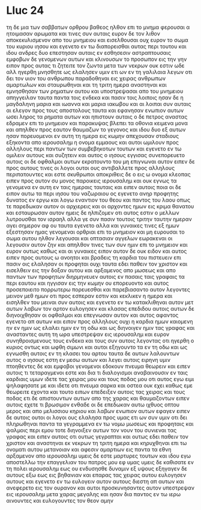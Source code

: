 # Lluc 24
τη δε μια των σαββατων ορθρου βαθεος  ηλθον επι το μνημα φερουσαι α ητοιμασαν αρωματα και τινες συν αυταις
ευρον δε τον λιθον αποκεκυλισμενον απο του μνημειου
και εισελθουσαι ουχ ευρον το σωμα του κυριου ιησου
και εγενετο εν τω διαπορεισθαι αυτας περι τουτου και ιδου ανδρες δυο επεστησαν αυταις εν εσθησεσιν αστραπτουσαις
εμφοβων δε γενομενων αυτων και κλινουσων το προσωπον εις την γην ειπον προς αυτας τι ζητειτε τον ζωντα μετα των νεκρων
ουκ εστιν ωδε αλλ ηγερθη μνησθητε ως ελαλησεν υμιν ετι ων εν τη γαλιλαια
λεγων οτι δει τον υιον του ανθρωπου παραδοθηναι εις χειρας ανθρωπων αμαρτωλων και σταυρωθηναι και τη τριτη ημερα αναστηναι
και εμνησθησαν των ρηματων αυτου
και υποστρεψασαι απο του μνημειου απηγγειλαν ταυτα παντα τοις ενδεκα και πασιν τοις λοιποις
ησαν δε η μαγδαληνη μαρια και ιωαννα και μαρια ιακωβου  και αι λοιπαι συν αυταις αι ελεγον προς τους αποστολους ταυτα
και εφανησαν ενωπιον αυτων ωσει ληρος τα ρηματα αυτων και ηπιστουν αυταις
ο δε πετρος αναστας εδραμεν επι το μνημειον και παρακυψας βλεπει τα οθονια κειμενα μονα και απηλθεν προς εαυτον θαυμαζων το γεγονος
και ιδου δυο εξ αυτων ησαν πορευομενοι εν αυτη τη ημερα εις κωμην απεχουσαν σταδιους εξηκοντα απο ιερουσαλημ η ονομα εμμαους
και αυτοι ωμιλουν προς αλληλους περι παντων των συμβεβηκοτων τουτων
και εγενετο εν τω ομιλειν αυτους και συζητειν και αυτος ο ιησους εγγισας συνεπορευετο αυτοις
οι δε οφθαλμοι αυτων εκρατουντο του μη επιγνωναι αυτον
ειπεν δε προς αυτους τινες οι λογοι ουτοι ους αντιβαλλετε προς αλληλους περιπατουντες και εστε σκυθρωποι
αποκριθεις δε ο εις ω ονομα κλεοπας ειπεν προς αυτον συ μονος παροικεις ιερουσαλημ και ουκ εγνως τα γενομενα εν αυτη εν ταις ημεραις ταυταις
και ειπεν αυτοις ποια οι δε ειπον αυτω τα περι ιησου του ναζωραιου ος εγενετο ανηρ προφητης δυνατος εν εργω και λογω εναντιον του θεου και παντος του λαου
οπως τε παρεδωκαν αυτον οι αρχιερεις και οι αρχοντες ημων εις κριμα θανατου και εσταυρωσαν αυτον
ημεις δε ηλπιζομεν οτι αυτος εστιν ο μελλων λυτρουσθαι τον ισραηλ αλλα γε συν πασιν τουτοις τριτην ταυτην ημεραν αγει σημερον αφ ου ταυτα εγενετο
αλλα και γυναικες τινες εξ ημων εξεστησαν ημας γενομεναι ορθριαι επι το μνημειον
και μη ευρουσαι το σωμα αυτου ηλθον λεγουσαι και οπτασιαν αγγελων εωρακεναι οι λεγουσιν αυτον ζην
και απηλθον τινες των συν ημιν επι το μνημειον και ευρον ουτως καθως και αι γυναικες ειπον αυτον δε ουκ ειδον
και αυτος ειπεν προς αυτους ω ανοητοι και βραδεις τη καρδια του πιστευειν επι πασιν οις ελαλησαν οι προφηται
ουχι ταυτα εδει παθειν τον χριστον και εισελθειν εις την δοξαν αυτου
και αρξαμενος απο μωσεως και απο παντων των προφητων διηρμηνευεν αυτοις εν πασαις ταις γραφαις τα περι εαυτου
και ηγγισαν εις την κωμην ου επορευοντο και αυτος προσεποιειτο πορρωτερω πορευεσθαι
και παρεβιασαντο αυτον λεγοντες μεινον μεθ ημων οτι προς εσπεραν εστιν και κεκλικεν η ημερα και εισηλθεν του μειναι συν αυτοις
και εγενετο εν τω κατακλιθηναι αυτον μετ αυτων λαβων τον αρτον ευλογησεν και κλασας επεδιδου αυτοις
αυτων δε διηνοιχθησαν οι οφθαλμοι και επεγνωσαν αυτον και αυτος αφαντος εγενετο απ αυτων
και ειπον προς αλληλους ουχι η καρδια ημων καιομενη ην εν ημιν ως ελαλει ημιν εν τη οδω και ως διηνοιγεν ημιν τας γραφας
και ανασταντες αυτη τη ωρα υπεστρεψαν εις ιερουσαλημ και ευρον συνηθροισμενους τους ενδεκα και τους συν αυτοις
λεγοντας οτι ηγερθη ο κυριος οντως και ωφθη σιμωνι
και αυτοι εξηγουντο τα εν τη οδω και ως εγνωσθη αυτοις εν τη κλασει του αρτου
ταυτα δε αυτων λαλουντων αυτος ο ιησους εστη εν μεσω αυτων και λεγει αυτοις ειρηνη υμιν
πτοηθεντες δε και εμφοβοι γενομενοι εδοκουν πνευμα θεωρειν
και ειπεν αυτοις τι τεταραγμενοι εστε και δια τι διαλογισμοι αναβαινουσιν εν ταις καρδιαις υμων
ιδετε τας χειρας μου και τους ποδας μου οτι αυτος εγω ειμι ψηλαφησατε με και ιδετε οτι πνευμα σαρκα και οστεα ουκ εχει καθως εμε θεωρειτε εχοντα
και τουτο ειπων επεδειξεν αυτοις τας χειρας και τους ποδας
ετι δε απιστουντων αυτων απο της χαρας και θαυμαζοντων ειπεν αυτοις εχετε τι βρωσιμον ενθαδε
οι δε επεδωκαν αυτω ιχθυος οπτου μερος και απο μελισσιου κηριου
και λαβων ενωπιον αυτων εφαγεν
ειπεν δε αυτοις ουτοι οι λογοι ους ελαλησα προς υμας ετι ων συν υμιν οτι δει πληρωθηναι παντα τα γεγραμμενα εν τω νομω μωσεως και προφηταις και ψαλμοις περι εμου
τοτε διηνοιξεν αυτων τον νουν του συνιεναι τας γραφας
και ειπεν αυτοις οτι ουτως γεγραπται και ουτως εδει παθειν τον χριστον και αναστηναι εκ νεκρων τη τριτη ημερα
και κηρυχθηναι επι τω ονοματι αυτου μετανοιαν και αφεσιν αμαρτιων εις παντα τα εθνη αρξαμενον απο ιερουσαλημ
υμεις δε εστε μαρτυρες τουτων
και ιδου εγω αποστελλω την επαγγελιαν του πατρος μου εφ υμας υμεις δε καθισατε εν τη πολει ιερουσαλημ εως ου ενδυσησθε δυναμιν εξ υψους
εξηγαγεν δε αυτους εξω εως εις βηθανιαν και επαρας τας χειρας αυτου ευλογησεν αυτους
και εγενετο εν τω ευλογειν αυτον αυτους διεστη απ αυτων και ανεφερετο εις τον ουρανον
και αυτοι προσκυνησαντες αυτον υπεστρεψαν εις ιερουσαλημ μετα χαρας μεγαλης
και ησαν δια παντος εν τω ιερω αινουντες και ευλογουντες τον θεον αμην
